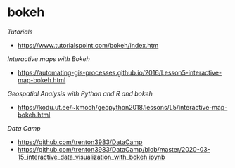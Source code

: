 # bokeh

*Tutorials*
 * https://www.tutorialspoint.com/bokeh/index.htm

*Interactive maps with Bokeh*
 * https://automating-gis-processes.github.io/2016/Lesson5-interactive-map-bokeh.html

*Geospatial Analysis with Python and R and bokeh*
 * https://kodu.ut.ee/~kmoch/geopython2018/lessons/L5/interactive-map-bokeh.html

*Data Camp*
 * https://github.com/trenton3983/DataCamp
 * https://github.com/trenton3983/DataCamp/blob/master/2020-03-15_interactive_data_visualization_with_bokeh.ipynb
 
 
